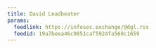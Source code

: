 ```yaml
---
title: David Leadbeater
params:
  feedlink: https://infosec.exchange/@dgl.rss
  feedid: 19a7beea46c9851caf5924fa568c1659
---
```

